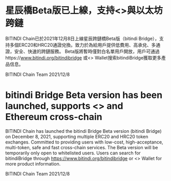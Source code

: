 # 星辰橋Beta版已上線，支持<<XYX>>與以太坊跨鏈
BITINDI Chain已於2021年12月8日上線星辰跨鏈橋Beta版（bitindi Bridge），支持多個ERC20和HRC20通證兌換。致力於為給用戶提供低費用、高承兌、多通證，安全、快速的跨鏈服務。
Beta版將暫時僅對白名單用戶開放，用戶可通過https://www.bitindi.org/bitindibridge 或<<XYX>> Wallet搜索bitindiBridge獲取更多產品信息。

BITINDI Chain Team
2021/12/8

# bitindi Bridge Beta version has been launched, supports <<XYX>> and Ethereum cross-chain
BITINDI Chain has launched the bitindi Bridge Beta version (bitindi Bridge) on December 8, 2021, supporting multiple ERC20 and HRC20 token exchanges. Committed to providing users with low-cost, high-acceptance, multi-token, safe and fast cross-chain services.
The Beta version will be temporarily only open to whitelisted users. Users can search for bitindiBridge through https://www.bitindi.org/bitindibridge or <<XYX>> Wallet for more product information.

BITINDI Chain Team
2021/12/8

